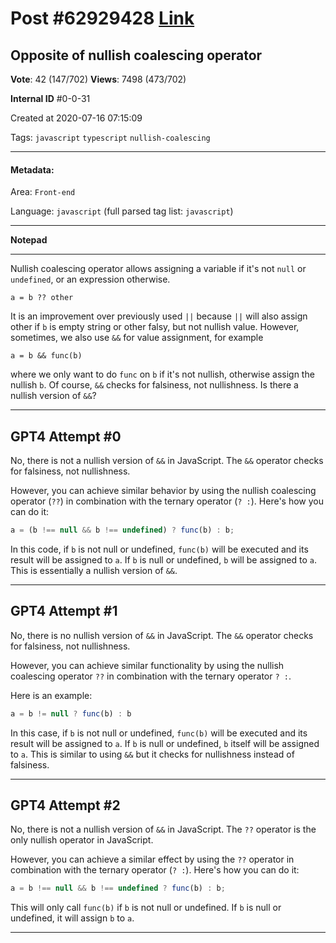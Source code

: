 
# Post \#62929428 [Link](https://stackoverflow.com/questions/62929428/)

## Opposite of nullish coalescing operator

**Vote**: 42 (147/702) **Views**: 7498 (473/702) 

**Internal ID** \#0-0-31

Created at 2020-07-16 07:15:09

Tags: `javascript` `typescript` `nullish-coalescing`

----------

#### Metadata:

Area: `Front-end`

Language: `javascript` (full parsed tag list: `javascript`)

----------

**Notepad**


----------

Nullish coalescing operator allows assigning a variable if it's not `null` or `undefined`, or an expression otherwise.
```
a = b ?? other
```

It is an improvement over previously used `||` because `||` will also assign other if `b` is empty string or other falsy, but not nullish value.
However, sometimes, we also use `&&` for value assignment, for example
```
a = b && func(b)
```

where we only want to do `func` on `b` if it's not nullish, otherwise assign the nullish `b`.
Of course, `&&` checks for falsiness, not nullishness. Is there a nullish version of `&&`?


----------
        
## GPT4 Attempt \#0

No, there is not a nullish version of `&&` in JavaScript. The `&&` operator checks for falsiness, not nullishness. 

However, you can achieve similar behavior by using the nullish coalescing operator (`??`) in combination with the ternary operator (`? :`). Here's how you can do it:

```javascript
a = (b !== null && b !== undefined) ? func(b) : b;
```

In this code, if `b` is not null or undefined, `func(b)` will be executed and its result will be assigned to `a`. If `b` is null or undefined, `b` will be assigned to `a`. This is essentially a nullish version of `&&`.

--------

## GPT4 Attempt \#1

No, there is no nullish version of `&&` in JavaScript. The `&&` operator checks for falsiness, not nullishness. 

However, you can achieve similar functionality by using the nullish coalescing operator `??` in combination with the ternary operator `? :`.

Here is an example:

```javascript
a = b != null ? func(b) : b
```

In this case, if `b` is not null or undefined, `func(b)` will be executed and its result will be assigned to `a`. If `b` is null or undefined, `b` itself will be assigned to `a`. This is similar to using `&&` but it checks for nullishness instead of falsiness.

--------

## GPT4 Attempt \#2

No, there is not a nullish version of `&&` in JavaScript. The `??` operator is the only nullish operator in JavaScript.

However, you can achieve a similar effect by using the `??` operator in combination with the ternary operator (`? :`). Here's how you can do it:

```javascript
a = b !== null && b !== undefined ? func(b) : b;
```

This will only call `func(b)` if `b` is not null or undefined. If `b` is null or undefined, it will assign `b` to `a`.

--------
